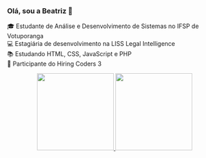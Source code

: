 ### Olá, sou a Beatriz 👋
🎓 Estudante de Análise e Desenvolvimento de Sistemas no IFSP de Votuporanga <br/>
💻 Estagiária de desenvolvimento na LISS Legal Intelligence <br/>
📚 Estudando HTML, CSS, JavaScript e PHP <br/>
👊 Participante do Hiring Coders 3 

<div align="center">
  <a href="https://github.com/beatriz-o">
  <img height="180em" src="https://github-readme-stats.vercel.app/api?username=beatriz-o&show_icons=true&theme=dracula&include_all_commits=true&count_private=true"/>
  <img height="180em" src="https://github-readme-stats.vercel.app/api/top-langs/?username=beatriz-o&layout=compact&langs_count=7&theme=dracula"/>
</div>
  

  
<!--
**beatriz-o/beatriz-o** is a ✨ _special_ ✨ repository because its `README.md` (this file) appears on your GitHub profile.

Here are some ideas to get you started:

- 🔭 I’m currently working on ...
- 🌱 Sou estudante de Análise e Desenvolvimento de Sistemas no IFSP de Votuporanga
- 👯 I’m looking to collaborate on ...
- 🤔 I’m looking for help with ...
- 💬 Ask me about ...
- 📫 How to reach me: ...
- 😄 Pronouns: ...
- ⚡ Fun fact: ...
-->
